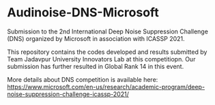 # Audinoise-DNS-Microsoft
Submission to the 2nd International Deep Noise Suppression Challenge (DNS) organized by Microsoft in association with ICASSP 2021.

This repository contains the codes developed and results submitted by Team Jadavpur University Innovators Lab at this competitiopn. 
Our submission has further resulted in Global Rank 14 in this event. 

More details about DNS competition is available here:
https://www.microsoft.com/en-us/research/academic-program/deep-noise-suppression-challenge-icassp-2021/


